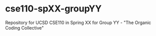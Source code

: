 # cse110-spXX-groupYY
Repository for UCSD CSE110 in Spring XX for Group YY - "The Organic Coding Collective"
